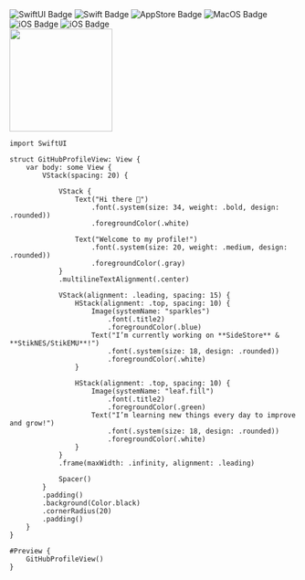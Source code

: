 
<div id="badges">
  <img src="https://img.shields.io/badge/SwiftUI-524520?logo=swift" alt="SwiftUI Badge"/>
  <img src="https://img.shields.io/badge/Swift-F54A2A?logo=swift&logoColor=white" alt="Swift Badge"/>
  <img src="https://img.shields.io/badge/App_Store-0D96F6?logo=app-store&logoColor=white" alt="AppStore Badge"/>
  <img src="https://img.shields.io/badge/macOS-000000?logo=apple&logoColor=F0F0F0" alt="MacOS Badge"/>
  <img src="https://img.shields.io/badge/macOS-000000?logo=apple&logoColor=F0F0F0" alt="iOS Badge"/>
  <img src="https://img.shields.io/badge/iOS-000000?&logo=apple&logoColor=white" alt="iOS Badge"/>
</div>
<div id="stats">
<img height="180em" src="https://github-readme-stats.vercel.app/api?username=0-Blu&show_icons=true&hide_border=true&&count_private=true&include_all_commits=true"/>
</div>

```
import SwiftUI

struct GitHubProfileView: View {
    var body: some View {
        VStack(spacing: 20) {

            VStack {
                Text("Hi there 👋")
                    .font(.system(size: 34, weight: .bold, design: .rounded))
                    .foregroundColor(.white)
                
                Text("Welcome to my profile!")
                    .font(.system(size: 20, weight: .medium, design: .rounded))
                    .foregroundColor(.gray)
            }
            .multilineTextAlignment(.center)
            
            VStack(alignment: .leading, spacing: 15) {
                HStack(alignment: .top, spacing: 10) {
                    Image(systemName: "sparkles")
                        .font(.title2)
                        .foregroundColor(.blue)
                    Text("I’m currently working on **SideStore** & **StikNES/StikEMU**!")
                        .font(.system(size: 18, design: .rounded))
                        .foregroundColor(.white)
                }
                
                HStack(alignment: .top, spacing: 10) {
                    Image(systemName: "leaf.fill")
                        .font(.title2)
                        .foregroundColor(.green)
                    Text("I’m learning new things every day to improve and grow!")
                        .font(.system(size: 18, design: .rounded))
                        .foregroundColor(.white)
                }
            }
            .frame(maxWidth: .infinity, alignment: .leading)
            
            Spacer()
        }
        .padding()
        .background(Color.black)
        .cornerRadius(20)
        .padding()
    }
}

#Preview {
    GitHubProfileView()
}
```
